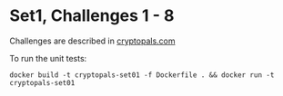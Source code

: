 # Set1, Challenges 1 - 8

Challenges are described in [cryptopals.com](https://cryptopals.com/sets/1)

To run the unit tests:
```
docker build -t cryptopals-set01 -f Dockerfile . && docker run -t cryptopals-set01
```
